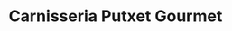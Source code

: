 ---
title: "Carnisseria Putxet Gourmet"
url: /barcelona/carnisseria-putxet-gourmet/
shop: carnicero
---